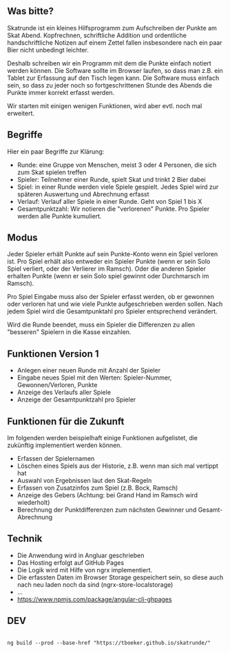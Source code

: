 ## Was bitte?

Skatrunde ist ein kleines Hilfsprogramm zum Aufschreiben der Punkte am Skat Abend. Kopfrechnen, schriftliche Addition und ordentliche handschriftliche Notizen auf einem Zettel fallen insbesondere nach ein paar Bier nicht unbedingt leichter.

Deshalb schreiben wir ein Programm mit dem die Punkte einfach notiert werden können. Die Software sollte im Browser laufen, so dass man z.B. ein Tablet zur Erfassung auf den Tisch legen kann. Die Software muss einfach sein, so dass zu jeder noch so fortgeschrittenen Stunde des Abends die Punkte immer korrekt erfasst werden. 

Wir starten mit einigen wenigen Funktionen, wird aber evtl. noch mal erweitert. 

## Begriffe

Hier ein paar Begriffe zur Klärung:

- Runde: eine Gruppe von Menschen, meist 3 oder 4 Personen, die sich zum Skat spielen treffen
- Spieler: Teilnehmer einer Runde, spielt Skat und trinkt 2 Bier dabei
- Spiel: in einer Runde werden viele Spiele gespielt. Jedes Spiel wird zur späteren Auswertung und Abrechnung erfasst
- Verlauf: Verlauf aller Spiele in einer Runde. Geht von Spiel 1 bis X
- Gesamtpunktzahl: Wir notieren die "verlorenen" Punkte. Pro Spieler werden alle Punkte kumuliert.

## Modus

Jeder Spieler erhält Punkte auf sein Punkte-Konto wenn ein Spiel verloren ist. Pro Spiel erhält also entweder ein Spieler Punkte (wenn er sein Solo Spiel verliert, oder der Verlierer im Ramsch). Oder die anderen Spieler erhalten Punkte (wenn er sein Solo spiel gewinnt oder Durchmarsch im Ramsch). 

Pro Spiel Eingabe muss also der Spieler erfasst werden, ob er gewonnen oder verloren hat und wie viele Punkte aufgeschrieben werden sollen. Nach jedem Spiel wird die Gesamtpunktahl pro Spieler entsprechend verändert. 

Wird die Runde beendet, muss ein Spieler die Differenzen zu allen "besseren" Spielern in die Kasse einzahlen.

## Funktionen Version 1

- Anlegen einer neuen Runde mit Anzahl der Spieler
- Eingabe neues Spiel mit den Werten: Spieler-Nummer, Gewonnen/Verloren, Punkte
- Anzeige des Verlaufs aller Spiele
- Anzeige der Gesamtpunktzahl pro Spieler

## Funktionen für die Zukunft

Im folgenden werden beispielhaft einige Funktionen aufgelistet, die zukünftig implementiert werden können.

- Erfassen der Spielernamen
- Löschen eines Spiels aus der Historie, z.B. wenn man sich mal vertippt hat
- Auswahl von Ergebnissen laut den Skat-Regeln
- Erfassen von Zusatzinfos zum Spiel (z.B. Bock, Ramsch)
- Anzeige des Gebers (Achtung: bei Grand Hand im Ramsch wird wiederholt)
- Berechnung der Punktdifferenzen zum nächsten Gewinner und Gesamt-Abrechnung

## Technik

- Die Anwendung wird in Angluar geschrieben
- Das Hosting erfolgt auf GitHub Pages
- Die Logik wird mit Hilfe von ngrx implementiert.
- Die erfassten Daten im Browser Storage gespeichert sein, so diese auch nach neu laden noch da sind (ngrx-store-localstorage)
- ...
- https://www.npmjs.com/package/angular-cli-ghpages


## DEV

```

ng build --prod --base-href "https://tboeker.github.io/skatrunde/"

```